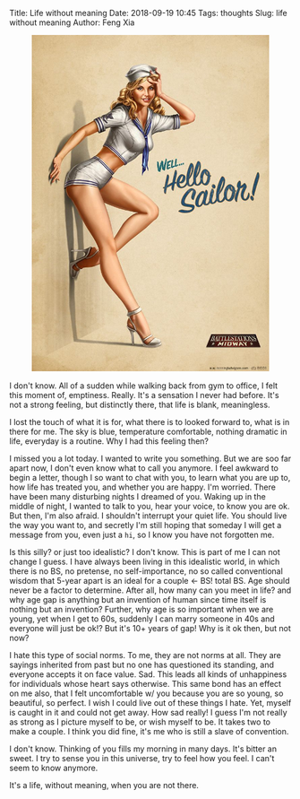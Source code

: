 Title: Life without meaning
Date: 2018-09-19 10:45
Tags: thoughts
Slug: life without meaning
Author: Feng Xia

<figure class="col l6 m6 s12">
  <img src="/images/pinup.jpg"/>
</figure>


I don't know. All of a sudden while walking back from gym to office, I
felt this moment of, emptiness. Really. It's a sensation I never had
before. It's not a strong feeling, but distinctly there, that life is
blank, meaningless.

I lost the touch of what it is for, what there is to looked forward
to, what is in there for me. The sky is blue, temperature comfortable,
nothing dramatic in life, everyday is a routine. Why I had this
feeling then?

I missed you a lot today. I wanted to write you something. But we are
soo far apart now, I don't even know what to call you anymore. I feel
awkward to begin a letter, though I so want to chat with you, to learn
what you are up to, how life has treated you, and whether you are
happy. I'm worried. There have been many disturbing nights I dreamed
of you. Waking up in the middle of night, I wanted to talk to you,
hear your voice, to know you are ok. But then, I'm also afraid. I
shouldn't interrupt your quiet life. You should live the way you want
to, and secretly I'm still hoping that someday I will get a message
from you, even just a `hi`, so I know you have not forgotten me.

Is this silly? or just too idealistic? I don't know. This is part of
me I can not change I guess. I have always been living in this
idealistic world, in which there is no BS, no pretense, no
self-importance, no so called conventional wisdom that 5-year apart is
an ideal for a couple &larr; BS! total BS. Age should never be a
factor to determine. After all, how many can you meet in life? and why
age gap is anything but an invention of human since time itself is
nothing but an invention? Further, why age is so important when we are
young, yet when I get to 60s, suddenly I can marry someone in 40s and
everyone will just be ok!? But it's 10+ years of gap! Why is it ok
then, but not now?

I hate this type of social norms. To me, they are not norms at
all. They are sayings inherited from past but no one has questioned
its standing, and everyone accepts it on face value. Sad. This leads
all kinds of unhappiness for individuals whose heart says
otherwise. This same bond has an effect on me also, that I felt
uncomfortable w/ you because you are so young, so beautiful, so
perfect. I wish I could live out of these things I hate. Yet, myself
is caught in it and could not get away. How sad really! I guess I'm
not really as strong as I picture myself to be, or wish myself to
be. It takes two to make a couple. I think you did fine, it's me who
is still a slave of convention.

I don't know. Thinking of you fills my morning in many days. It's
bitter an sweet. I try to sense you in this universe, try to feel how
you feel. I can't seem to know anymore.

It's a life, without meaning, when you are not there.
